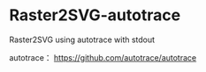 # Raster2SVG-autotrace
Raster2SVG using autotrace with stdout

autotrace：
https://github.com/autotrace/autotrace
